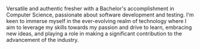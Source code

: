 Versatile and authentic fresher with a Bachelor's accomplishment in Computer Science, passionate about software development and testing. I'm keen to immerse myself in the ever-evolving realm of technology where I aim to leverage my skills towards my passion and drive to learn, embracing new ideas, and playing a role in making a significant contribution to the advancement of the industry.
<!---
Venniladevi-Nila/Venniladevi-Nila is a ✨ special ✨ repository because its `README.md` (this file) appears on your GitHub profile.
You can click the Preview link to take a look at your changes.
--->
